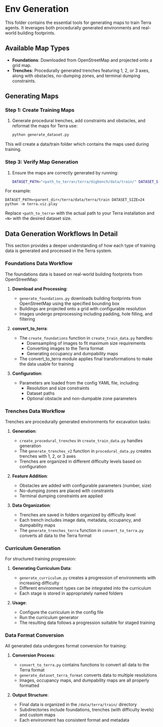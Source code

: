 # Env Generation

This folder contains the essential tools for generating maps to train Terra agents. It leverages both procedurally generated environments and real-world building footprints.

## Available Map Types

- **Foundations**: Downloaded from OpenStreetMap and projected onto a grid map.
- **Trenches**: Procedurally generated trenches featuring 1, 2, or 3 axes, along with obstacles, no-dumping zones, and terminal dumping constraints.

## Generating Maps

### Step 1: Create Training Maps

1. Generate procedural trenches, add constraints and obstacles, and reformat the maps for Terra use:
    ```bash
    python generate_dataset.py
    ```
This will create a data/train folder which contains the maps used during training.

### Step 3: Verify Map Generation

1. Ensure the maps are correctly generated by running:
    ```bash
    DATASET_PATH="<path_to_terra>/terra/digbench/data/train/" DATASET_SIZE=<N> python -m terra.viz.play
    ```
For example:
```
DATASET_PATH=<parent_dir>/terra/data/terra/train DATASET_SIZE=24 python -m terra.viz.play
```
Replace `<path_to_terra>` with the actual path to your Terra installation and `<N>` with the desired dataset size.

## Data Generation Workflows In Detail

This section provides a deeper understanding of how each type of training data is generated and processed in the Terra system.

### Foundations Data Workflow

The foundations data is based on real-world building footprints from OpenStreetMap:

1. **Download and Processing**:
   - `generate_foundations.py` downloads building footprints from OpenStreetMap using the specified bounding box
   - Buildings are projected onto a grid with configurable resolution
   - Images undergo preprocessing including padding, hole filling, and filtering

2. **convert_to_terra**:
   - The `create_foundations` function in `create_train_data.py` handles:
     - Downsampling of images to fit maximum size requirements
     - Converting images to the Terra format
     - Generating occupancy and dumpability maps
   - The convert_to_terra module applies final transformations to make the data usable for training

3. **Configuration**:
   - Parameters are loaded from the config YAML file, including:
     - Resolution and size constraints
     - Dataset paths
     - Optional obstacle and non-dumpable zone parameters

### Trenches Data Workflow

Trenches are procedurally generated environments for excavation tasks:

1. **Generation**:
   - `create_procedural_trenches` in `create_train_data.py` handles generation
   - The `generate_trenches_v2` function in `procedural_data.py` creates trenches with 1, 2, or 3 axes
   - Trenches are organized in different difficulty levels based on configuration

2. **Feature Addition**:
   - Obstacles are added with configurable parameters (number, size)
   - No-dumping zones are placed with constraints
   - Terminal dumping constraints are applied

3. **Data Organization**:
   - Trenches are saved in folders organized by difficulty level
   - Each trench includes image data, metadata, occupancy, and dumpability maps
   - The `generate_trenches_terra` function in `convert_to_terra.py` converts all data to the Terra format

### Curriculum Generation

For structured training progression:

1. **Generating Curriculum Data**:
   - `generate_curriculum.py` creates a progression of environments with increasing difficulty
   - Different environment types can be integrated into the curriculum
   - Each stage is stored in appropriately named folders

2. **Usage**:
   - Configure the curriculum in the config file
   - Run the curriculum generator
   - The resulting data follows a progression suitable for staged training

### Data Format Conversion

All generated data undergoes format conversion for training:

1. **Conversion Process**:
   - `convert_to_terra.py` contains functions to convert all data to the Terra format
   - `generate_dataset_terra_format` converts data to multiple resolutions
   - Images, occupancy maps, and dumpability maps are all properly formatted

2. **Output Structure**:
   - Final data is organized in the `/data/terra/train/` directory
   - Subdirectories include foundations, trenches (with difficulty levels) and custom maps
   - Each environment has consistent format and metadata
